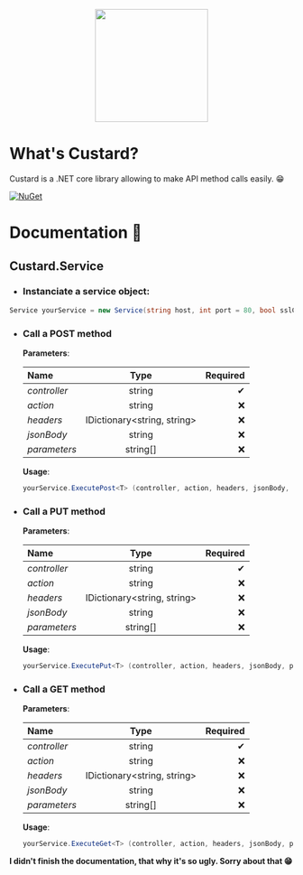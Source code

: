 <p align="center" class="container" >
  <img width="200px" src="https://user-images.githubusercontent.com/37577669/85275198-47b3ca00-b480-11ea-8273-d990295416a7.png" />
  
</p>

# What's Custard? 
Custard is a .NET core library allowing to make API method calls easily. 😁

[![NuGet](https://img.shields.io/nuget/v/Custard.svg?style=flat)](https://www.nuget.org/packages/Custard/)

# Documentation 📄

## Custard.Service
- ### Instanciate a service object:

```C#
Service yourService = new Service(string host, int port = 80, bool sslCertificate = false); 
```

- ### Call a POST method

  **Parameters**:

  | Name      | Type     | Required     |
  | :------------- | :----------: | -----------: |
  |  *controller* | string   | ✔    |
  |  *action* | string   |  ❌   |
  |  *headers* | IDictionary<string, string>   |  ❌  |
  |  *jsonBody* | string   |   ❌  |
  |  *parameters* | string[]   |   ❌  |


  **Usage**:

  ```C#
  yourService.ExecutePost<T> (controller, action, headers, jsonBody, parameters);
  ```
- ### Call a PUT method

  **Parameters**:

  | Name      | Type     | Required     |
  | :------------- | :----------: | -----------: |
  |  *controller* | string   | ✔    |
  |  *action* | string   |  ❌   |
  |  *headers* | IDictionary<string, string>   |  ❌  |
  |  *jsonBody* | string   |   ❌  |
  |  *parameters* | string[]   |   ❌  |


  **Usage**:

  ```C#
  yourService.ExecutePut<T> (controller, action, headers, jsonBody, parameters);
  ```

- ### Call a GET method

  **Parameters**:

  | Name      | Type     | Required     |
  | :------------- | :----------: | -----------: |
  |  *controller* | string   | ✔    |
  |  *action* | string   |  ❌   |
  |  *headers* | IDictionary<string, string>   |  ❌  |
  |  *jsonBody* | string   |   ❌  |
  |  *parameters* | string[]   |   ❌  |


  **Usage**:

  ```C#
  yourService.ExecuteGet<T> (controller, action, headers, jsonBody, parameters);
  ```



**I didn't finish the documentation, that why it's so ugly. Sorry about that 😁**

